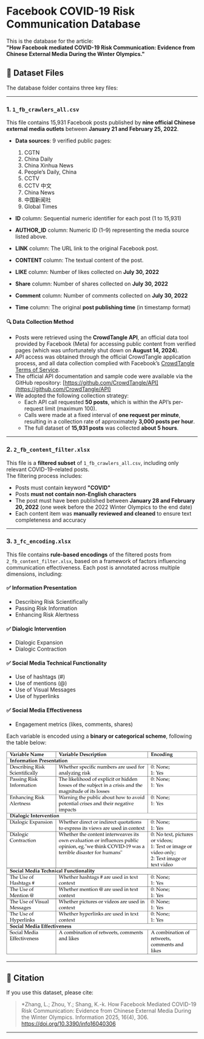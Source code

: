 # Facebook COVID-19 Risk Communication Database

This is the database for the article:  
**"How Facebook mediated COVID-19 Risk Communication: Evidence from Chinese External Media During the Winter Olympics."**

## 📁 Dataset Files

The database folder contains three key files:

---

### 1. `1_fb_crawlers_all.csv`

This file contains 15,931 Facebook posts published by **nine official Chinese external media outlets** between **January 21 and February 25, 2022**.

- **Data sources**: 9 verified public pages:
  1. CGTN  
  2. China Daily  
  3. China Xinhua News  
  4. People’s Daily, China  
  5. CCTV  
  6. CCTV 中文  
  7. China News  
  8. 中国新闻社  
  9. Global Times

- **ID** column: Sequential numeric identifier for each post (1 to 15,931) 

- **AUTHOR_ID** column: Numeric ID (1–9) representing the media source listed above.

- **LINK** column: The URL link to the original Facebook post.

- **CONTENT** column: The textual content of the post.

- **LIKE** column: Number of likes collected on **July 30, 2022**

- **Share** column: Number of shares collected on **July 30, 2022** 

- **Comment** column: Number of comments collected on **July 30, 2022**

- **Time** column: The original **post publishing time** (in timestamp format)

#### 🔍 Data Collection Method

- Posts were retrieved using the **CrowdTangle API**, an official data tool provided by Facebook (Meta) for accessing public content from verified pages (which was unfortunately shut down on **August 14, 2024**).
- API access was obtained through the official CrowdTangle application process, and all data collection complied with Facebook’s [CrowdTangle Terms of Service](https://www.crowdtangle.com/terms/).
- The official API documentation and sample code were available via the GitHub repository: [https://github.com/CrowdTangle/API](https://github.com/CrowdTangle/API)
- We adopted the following collection strategy:
  - Each API call requested **50 posts**, which is within the API’s per-request limit (maximum 100).
  - Calls were made at a fixed interval of **one request per minute**, resulting in a collection rate of approximately **3,000 posts per hour**.
  - The full dataset of **15,931 posts** was collected **about 5 hours**.

---

### 2. `2_fb_content_filter.xlsx`

This file is a **filtered subset** of `1_fb_crawlers_all.csv`, including only relevant COVID-19–related posts.  
The filtering process includes:

- Posts must contain keyword **"COVID"**
- Posts **must not contain non-English characters**
- The post must have been published between **January 28 and February 20, 2022** (one week before the 2022 Winter Olympics to the end date)
- Each content item was **manually reviewed and cleaned** to ensure text completeness and accuracy

---

### 3. `3_fc_encoding.xlsx`


This file contains **rule-based encodings** of the filtered posts from `2_fb_content_filter.xlsx`, based on a framework of factors influencing communication effectiveness. Each post is annotated across multiple dimensions, including:

#### ✅ **Information Presentation**
- Describing Risk Scientifically
- Passing Risk Information
- Enhancing Risk Alertness

#### ✅ **Dialogic Intervention**
- Dialogic Expansion
- Dialogic Contraction

#### ✅ **Social Media Technical Functionality**
- Use of hashtags (#)
- Use of mentions (@)
- Use of Visual Messages
- Use of hyperlinks

#### ✅ **Social Media Effectiveness**
- Engagement metrics (likes, comments, shares)

Each variable is encoded using a **binary or categorical scheme**, following the table below:

![Encoding Table](encoding_scheme.png)

---

## 📄 Citation

If you use this dataset, please cite:


> *Zhang, L.; Zhou, Y.; Shang, K.-k.
How Facebook Mediated COVID-19 Risk Communication: Evidence from Chinese External Media During the Winter Olympics.
Information 2025, 16(4), 306. https://doi.org/10.3390/info16040306

---